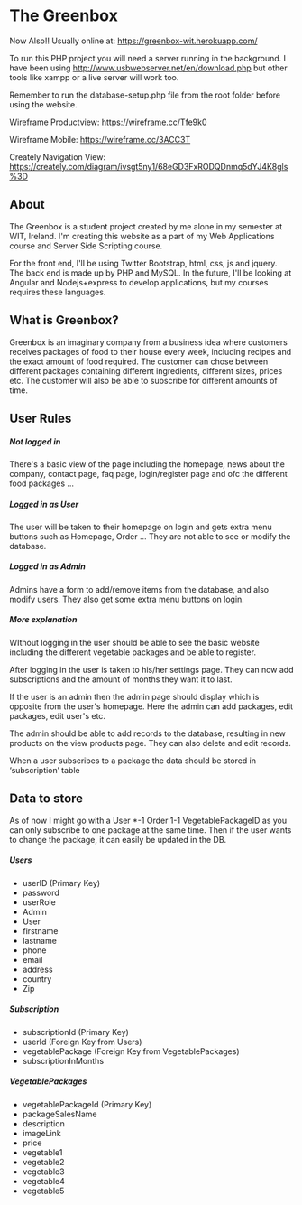 # The Greenbox 

Now Also!! Usually online at: https://greenbox-wit.herokuapp.com/


To run this PHP project you will need a server running in the background. 
I have been using http://www.usbwebserver.net/en/download.php but other tools like xampp or a 
live server will work too.

Remember to run the database-setup.php file from the root folder before using the website.


Wireframe Productview: https://wireframe.cc/Tfe9k0 

Wireframe Mobile: https://wireframe.cc/3ACC3T 

Creately Navigation View: https://creately.com/diagram/ivsgt5ny1/68eGD3FxRODQDnmq5dYJ4K8gls%3D


## About
The Greenbox is a student project created by me alone in my semester at WIT, Ireland. I'm
creating this website as a part of my Web Applications course and Server Side Scripting course.

For the front end, I'll be using Twitter Bootstrap, html, css, js and jquery. The back end
is made up by PHP and MySQL. In the future, I'll be looking at Angular and Nodejs+express to 
develop applications, but my courses requires these languages.

## What is Greenbox?
Greenbox is an imaginary company from a business idea where customers receives packages of food to their
house every week, including recipes and the exact amount of food required. The customer can chose between
different packages containing different ingredients, different sizes, prices etc. The customer will also
be able to subscribe for different amounts of time.

## User Rules

##### Not logged in
There's a basic view of the page including the homepage, news about the company, contact page, faq page,
login/register page and ofc the different food packages ... 

##### Logged in as User
The user will be taken to their homepage on login and gets extra menu buttons such as Homepage, Order ... 
They are not able to see or modify the database.

##### Logged in as Admin
Admins have a form to add/remove items from the database, and also modify users. They also get some extra
menu buttons on login. 

##### More explanation
WIthout logging in the user should be able to see the basic website including the different vegetable packages and be able to register.


After logging in the user is taken to his/her settings page. They can now add subscriptions and the amount of months they want it to last. 

If the user is an admin then the admin page should display which is opposite from the user's homepage. Here the admin can add packages, edit packages, edit user's etc.


The admin should be able to add records to the database, resulting in new products on the view products page. They can also delete and edit records.


When a user subscribes to a package the data should be stored in ‘subscription’ table

## Data to store
As of now I might go with a User *-1 Order 1-1 VegetablePackageID as you can only subscribe to one package at the same time. Then if the user wants to change the package, it can easily be updated in the DB. 


##### Users  
* userID (Primary Key)
* password 
* userRole
* Admin
* User 
* firstname 
* lastname 
* phone 
* email 
* address
* country 
* Zip

##### Subscription
* subscriptionId (Primary Key)
* userId (Foreign Key from Users)
* vegetablePackage (Foreign Key from VegetablePackages)
* subscriptionInMonths

##### VegetablePackages
* vegetablePackageId (Primary Key)
* packageSalesName
* description
* imageLink
* price
* vegetable1
* vegetable2
* vegetable3
* vegetable4
* vegetable5